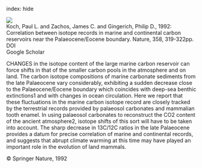 index: hide

<div class="Citation">
    <div class="Citation-thumb CitationThumb-linked"  data-href="https://doi.org/10.1038/358319a0">
      <img src="https://static.claimspace.cloud/climate-study-static/refs/thumbs/5/Koch_et_al_1992-thumb.png" />
    </div>

  <div class="Citation-body">
    <div class="Citation-text">Koch, Paul L. and Zachos, James C. and Gingerich, Philip D., 1992: Correlation between isotope records in marine and continental carbon reservoirs near the Palaeocene/Eocene boundary. <span class="Article-journal">Nature, </span><span class="Article-volume">358, </span>319-322pp.</div>
    <div class="Citation-links">
      <div class="CitationLink" data-href="https://doi.org/10.1038/358319a0">
        <div class="CitationLink-icon CitationLink-Doi"></div>
        <div class="CitationLink-text">DOI</div>
      </div>
      <div class="CitationLink" data-href="https://scholar.google.com/scholar?q=10.1038/358319a0">
        <div class="CitationLink-icon CitationLink-Scholar"></div>
        <div class="CitationLink-text">Google Scholar</div>
      </div>
    </div>
  </div>
</div>

CHANGES in the isotope content of the large marine carbon reservoir can force shifts in that of the smaller carbon pools in the atmosphere and on land. The carbon isotope compositions of marine carbonate sediments from the late Palaeocene vary considerably, exhibiting a sudden decrease close to the Palaeocene/Eocene boundary which coincides with deep-sea benthic extinctions1 and with changes in ocean circulation. Here we report that these fluctuations in the marine carbon isotope record are closely tracked by the terrestrial records provided by palaeosol carbonates and mammalian tooth enamel. In using palaeosol carbonates to reconstruct the CO2 content of the ancient atmosphere2, isotope shifts of this sort will have to be taken into account. The sharp decrease in 13C/12C ratios in the late Palaeocene provides a datum for precise correlation of marine and continental records, and suggests that abrupt climate warming at this time may have played an important role in the evolution of land mammals.

<div class="Citation-copy">
&copy; Springer Nature, 1992
</div>